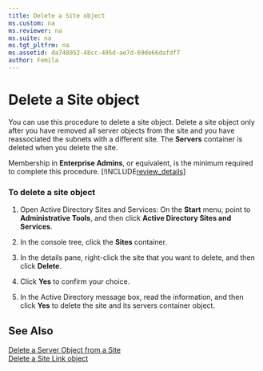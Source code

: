 ```yaml
---
title: Delete a Site object
ms.custom: na
ms.reviewer: na
ms.suite: na
ms.tgt_pltfrm: na
ms.assetid: da748052-48cc-495d-ae7d-69de66dafdf7
author: Femila
---
```

# Delete a Site object
  You can use this procedure to delete a site object. Delete a site object only after you have removed all server objects from the site and you have reassociated the subnets with a different site. The **Servers** container is deleted when you delete the site.  
  
 Membership in **Enterprise Admins**, or equivalent, is the minimum required to complete this procedure. [!INCLUDE[review_details](../Token/review_details_md.md)]  
  
### To delete a site object  
  
1.  Open Active Directory Sites and Services: On the **Start** menu, point to **Administrative Tools**, and then click **Active Directory Sites and Services**.  
  
2.  In the console tree, click the **Sites** container.  
  
3.  In the details pane, right\-click the site that you want to delete, and then click **Delete**.  
  
4.  Click **Yes** to confirm your choice.  
  
5.  In the Active Directory message box, read the information, and then click **Yes** to delete the site and its servers container object.  
  
## See Also  
 [Delete a Server Object from a Site](../Topic/Delete-a-Server-Object-from-a-Site.md)   
 [Delete a Site Link object](../Topic/Delete-a-Site-Link-object.md)  
  
  